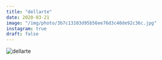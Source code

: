 ```yaml
---
title: "dellarte"
date: 2020-03-21
image: "/img/photo/3b7c13103d95b56ee76d3c40de92c36c.jpg"
instagram: true
draft: false
---
```


![dellarte](/img/photo/3b7c13103d95b56ee76d3c40de92c36c.jpg)
